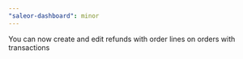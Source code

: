 ```yaml
---
"saleor-dashboard": minor
---
```


You can now create and edit refunds with order lines on orders with transactions
